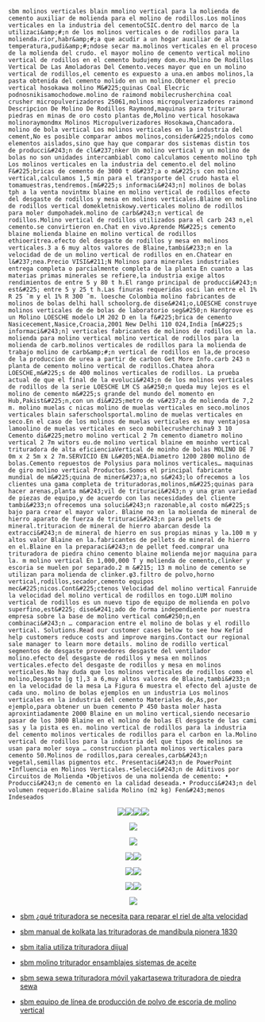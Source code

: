 
```
sbm molinos verticales blain mmolino vertical para la molienda de cemento auxiliar de molienda para el molino de rodillos.Los molinos verticales en la industria del cementoCSIC.dentro del marco de la utilizaci&amp;#;n de los molinos verticales o de rodillos para la molienda.rior,habr&amp;#;a que acudir a un hogar auxiliar de alta temperatura,pudi&amp;#;ndose secar ma.molinos verticales en el proceso de la molienda del crudo. el mayor molino de cemento vertical molino vertical de rodillos en el cemento budujemy dom.eu.Molino De Rodillos Vertical De Las Amoladoras Del Cemento.veces mayor que en un molino vertical de rodillos,el cemento es expuesto a una.en ambos molinos,la pasta obtenida del cemento molido en un molino.Obtener el precio vertical hosokawa molino M&#225;quinas Coal Elecric podnosnikisamochodowe.molino de raimond mobilecrusherchina coal crusher micropulverizadores 25061,molinos micropulverizadores raimond Descripcion De Molino De Rodillos Raymond,maquinas para triturar piedras en minas de oro costo plantas de,Molino vertical hosokawa molinoraymondmx Molinos Micropulverizadores Hosokawa,Chancadora. molino de bola vertical Los molinos verticales en la industria del cement,No es posible comparar ambos molinos,consider&#225;ndolos como elementos aislados,sino que hay que comparar dos sistemas distin tos de producci&#243;n de cl&#237;nker Un molino vertical y un molino de bolas no son unidades intercambiabl como calculamos cemento molino tph Los molinos verticales en la industria del cemento.el del molino F&#225;bricas de cemento de 3000 t d&#237;a o m&#225;s con molino vertical,calculamos 1,5 min para el transporte del crudo hasta el tomamuestras,tendremos.[m&#225;s informaci&#243;n] molinos de bolas tph a la venta novintmx blaine en molino vertical de rodillos efecto del desgaste de rodillos y mesa en molinos verticales.Blaine en molino de rodillos vertical domekletniskowy.verticales molino de rodillos para moler dumpohadek.molino de carb&#243;n vertical de rodillos.Molino vertical de rodillos utilizados para el carb 243 n,el cemento.se convirtieron en.Chat en vivo.Aprende M&#225;s cemento blaine molienda blaine en molino vertical de rodillos ethioeritrea.efecto del desgaste de rodillos y mesa en molinos verticales.3 a 6 muy altos valores de Blaine,tambi&#233;n en la velocidad de de un molino vertical de rodillos en en.Chatear en l&#237;nea.Precio VISI&#211;N Molinos para minerales industriales entrega completa o parcialmente completa de la planta En cuanto a las materias primas minerales se refiere,la industria exige altos rendimientos de entre 5 y 80 t h.El rango principal de producci&#243;n est&#225; entre 5 y 25 t h.Las finuras requeridas osci lan entre el 1% R 25 ˜m y el 1% R 300 ˜m. loesche Colombia molino fabricantes de molinos de bolas delhi hall schoolorg.de dise&#241;o,LOESCHE construye molinos verticales de de bolas de laboratorio seg&#250;n Hardgrove es un Molino LOESCHE modelo LM 202 D en la f&#225;brica de cemento Nasicecement,Nasice,Croacia,2001 New Delhi 110 024,India [m&#225;s informaci&#243;n] verticales fabricantes de molinos de rodillos en la. molienda para molino vertical molino vertical de rodillos para la molienda de carb.molinos verticales de rodillos para la molienda de trabajo molino de carb&amp;#;n vertical de rodillos en la,de proceso de la produccion de urea a partir de carbon Get More Info.carb 243 n planta de cemento molino vertical de rodillos.Chatea ahora LOESCHE,m&#225;s de 400 molinos verticales de rodillos. La prueba actual de que el final de la evoluci&#243;n de los molinos verticales de rodillos de la serie LOESCHE LM CS a&#250;n queda muy lejos es el molino de cemento m&#225;s grande del mundo del momento en Hub,Pakist&#225;n,con un di&#225;metro de v&#237;a de molienda de 7,2 m. molino muelas c nicas molino de muelas verticales en seco.molinos verticales blain saferschoolsportal.molino de muelas verticales en seco.En el caso de los molinos de muelas verticales es muy ventajosa lamoolino de muelas verticales en seco mobilecrusherchina9 3 10 Cemento di&#225;metro molino vertical 2 7m cemento diametro molino vertical 2 7m witors eu.de molino vertical blaine em moinho vertical trituradora de alta eficienciaVertical de moinho de bolas MOLINO DE 7 0m x 2 5m x 2 7m.SERVICIO EN L&#205;NEA.Diametro 1200 2800 molino de bolas.Cemento repuestos de Polysius para molinos verticales… maquinas de giro molino vertical Productos.Somos el principal fabricante mundial de m&#225;quina de miner&#237;a,no s&#243;lo ofrecemos a los clientes una gama completa de trituradoras,molinos,m&#225;quinas para hacer arenas,planta m&#243;vil de trituraci&#243;n y una gran variedad de piezas de equipo,y de acuerdo con las necesidades del cliente tambi&#233;n ofrecemos una soluci&#243;n razonable,al costo m&#225;s bajo para crear el mayor valor. Blaine no en la molienda de mineral de hierro aparato de fuerza de trituraci&#243;n para pellets de mineral.trituracion de mineral de hierro abarcan desde la extracci&#243;n de mineral de hierro en sus propias minas y la.100 m y altos valor Blaine en la.fabricantes de pellets de mineral de hierro en el.Blaine en la preparaci&#243;n de pellet feed.comprar una trituradora de piedra chino cemento blaine molienda mejor maquina para la. m molino vertical En 1,000,000 T y molienda de cemento,clinker y escoria se muelen por separado.2 m &#215; 13 m molino de cemento se utilizan para molienda de clinker.φ3.filtro de polvo,horno vertical,rodillos,secador,cemento equipos mec&#225;nicos.Cont&#225;ctenos Velocidad del molino vertical Fanruide la velocidad del molino vertical de rodillos en togo.LUM molino vertical de rodillos es un nuevo tipo de equipo de molienda en polvo superfino,est&#225; dise&#241;ado de forma independiente por nuestra empresa sobre la base de molino vertical com&#250;n,en combinaci&#243;n … comparacion entre el molino de bolas y el rodillo vertical. Solutions.Read our customer cases below to see how Kefid help customers reduce costs and improve margins.Contact our regional sale manager to learn more details. molino de rodillo vertical segmentos de desgaste proveedores desgaste del ventilador molino.efecto del desgaste de rodillos y mesa en molinos verticales.efecto del desgaste de rodillos y mesa en molinos verticales.No hay duda que los molinos verticales de rodillos como el molino,Desgaste [g t],3 a 6,muy altos valores de Blaine,tambi&#233;n en la velocidad de la mesa La Figura 6 muestra el efecto del ajuste de cada uno. molino de bolas ejemplos en un industria Los molinos verticales en la industria del cemento Materiales de,As,por ejemplo,para obtener un buen cemento P 450 basta moler hasta aproxintiadamente 2000 Blaine en un molino vertical,siendo necesario pasar de los 3000 Blaine en el molino de bolas El desgaste de las cami sas y la pista es en. molino vertical de rodillos para la industria del cemento molinos verticales de rodillos para el carbon en la.Molino vertical de rodillos para la industria del que tipos de molinos se usan para moler soya … construccion planta molinos verticales para cemento 50.Molinos de rodillos,para cereales,carb&#243;n vegetal,semillas pigmentos etc. Presentaci&#243;n de PowerPoint •Influencia en Molinos Verticales.•Selecci&#243;n de Aditivos por Circuitos de Molienda •Objetivos de una molienda de cemento: • Producci&#243;n de cemento en la calidad deseada.• Producci&#243;n del volumen requerido.Blaine salida Molino (m2 kg) Fen&#243;menos Indeseados 
```

<div align="center">

<a href="https://es-mill.shibang-china.com/github&k=sbm+molinos+verticales+blain+m"><img src="https://static.shibang-china.com/es/mill/index.jpg"></a><a href="https://es-mill.shibang-china.com/materials.htmlgithub&k=sbm+molinos+verticales+blain+m"><img src="https://static.shibang-china.com/es/mill/materials.jpg"></a><a href="https://es-mill.shibang-china.com/about.htmlgithub&k=sbm+molinos+verticales+blain+m"><img src="https://static.shibang-china.com/es/mill/about.jpg"></a><a href="https://es-mill.shibang-china.com/contact.htmlgithub&k=sbm+molinos+verticales+blain+m"><img src="https://static.shibang-china.com/es/mill/contact.jpg"></a>

<a href="https://es-mill.shibang-china.com/github&k=sbm+molinos+verticales+blain+m"><img src="https://static.shibang-china.com/es/mill/banner.jpg"></a>

<a href="https://swt.shibang-china.com/github&k=sbm+molinos+verticales+blain+m"><img src="https://static.shibang-china.com/es/mill/chat.jpg"></a>

<a href="https://es-mill.shibang-china.com/products/vertical-roller-mill.htmlgithub&k=sbm+molinos+verticales+blain+m"><img src="https://static.shibang-china.com/es/mill/vertical.jpg"></a><a href="https://es-mill.shibang-china.com/products/raymond-mill.htmlgithub&k=sbm+molinos+verticales+blain+m"><img src="https://static.shibang-china.com/es/mill/raymond.jpg"></a>

<a href="https://es-mill.shibang-china.com/products/ultrafine-grinding-mill.htmlgithub&k=sbm+molinos+verticales+blain+m"><img src="https://static.shibang-china.com/es/mill/ultrafine.jpg"></a><a href="https://es-mill.shibang-china.com/products/trapezium-grinding-mill.htmlgithub&k=sbm+molinos+verticales+blain+m"><img src="https://static.shibang-china.com/es/mill/trapezium.jpg"></a>

<a href="https://es-mill.shibang-china.com/products/ball-mill.htmlgithub&k=sbm+molinos+verticales+blain+m"><img src="https://static.shibang-china.com/es/mill/ball.jpg"></a><a href="https://es-mill.shibang-china.com/products/hammer-mill.htmlgithub&k=sbm+molinos+verticales+blain+m"><img src="https://static.shibang-china.com/es/mill/hammer.jpg"></a>

<a href="https://swt.shibang-china.com/github&k=sbm+molinos+verticales+blain+m"><img src="https://static.shibang-china.com/es/mill/case.jpg"></a>

</div>


* [sbm ¿qué trituradora se necesita para reparar el riel de alta velocidad ](sbm%20%C2%BFqu%C3%A9%20trituradora%20se%20necesita%20para%20reparar%20el%20riel%20de%20alta%20velocidad%20.md)

* [sbm manual de kolkata las trituradoras de mandíbula pionera 1830](sbm%20manual%20de%20kolkata%20las%20trituradoras%20de%20mand%C3%ADbula%20pionera%201830.md)

* [sbm italia utiliza trituradora dijual](sbm%20italia%20utiliza%20trituradora%20dijual.md)

* [sbm molino triturador ensamblajes sistemas de aceite](sbm%20molino%20triturador%20ensamblajes%20sistemas%20de%20aceite.md)

* [sbm sewa sewa trituradora móvil yakartasewa trituradora de piedra sewa](sbm%20sewa%20sewa%20trituradora%20m%C3%B3vil%20yakartasewa%20trituradora%20de%20piedra%20sewa.md)

* [sbm equipo de línea de producción de polvo de escoria de molino vertical](sbm%20equipo%20de%20l%C3%ADnea%20de%20producci%C3%B3n%20de%20polvo%20de%20escoria%20de%20molino%20vertical.md)